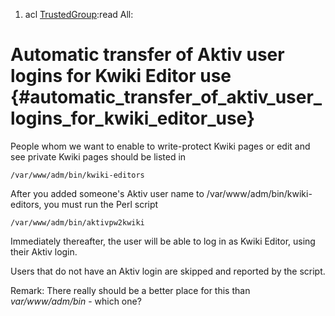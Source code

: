 1.  acl [TrustedGroup](TrustedGroup "wikilink"):read All:

# Automatic transfer of Aktiv user logins for Kwiki Editor use {#automatic_transfer_of_aktiv_user_logins_for_kwiki_editor_use}

People whom we want to enable to write-protect Kwiki pages or edit and
see private Kwiki pages should be listed in

`/var/www/adm/bin/kwiki-editors`

After you added someone\'s Aktiv user name to
/var/www/adm/bin/kwiki-editors, you must run the Perl script

`/var/www/adm/bin/aktivpw2kwiki`

Immediately thereafter, the user will be able to log in as Kwiki Editor,
using their Aktiv login.

Users that do not have an Aktiv login are skipped and reported by the
script.

Remark: There really should be a better place for this than
*var/www/adm/bin* - which one?
